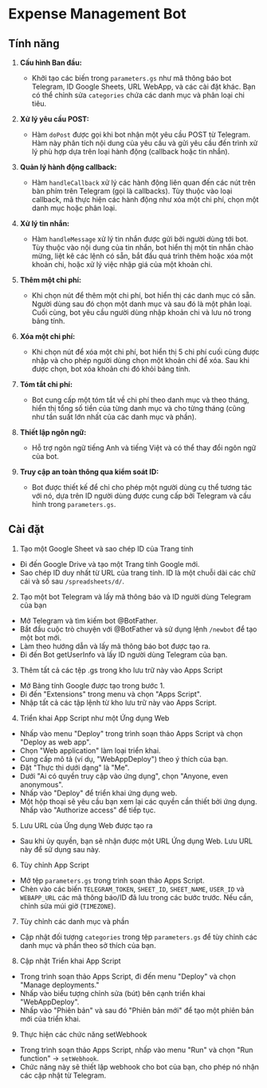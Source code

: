 # Expense Management Bot

## Tính năng

1. **Cấu hình Ban đầu:**
   - Khởi tạo các biến trong `parameters.gs` như mã thông báo bot Telegram, ID Google Sheets, URL WebApp, và các cài đặt khác. Bạn có thể chỉnh sửa `categories` chứa các danh mục và phân loại chi tiêu.

2. **Xử lý yêu cầu POST:**
   - Hàm `doPost` được gọi khi bot nhận một yêu cầu POST từ Telegram. Hàm này phân tích nội dung của yêu cầu và gửi yêu cầu đến trình xử lý phù hợp dựa trên loại hành động (callback hoặc tin nhắn).

3. **Quản lý hành động callback:**
   - Hàm `handleCallback` xử lý các hành động liên quan đến các nút trên bàn phím trên Telegram (gọi là callbacks). Tùy thuộc vào loại callback, mã thực hiện các hành động như xóa một chi phí, chọn một danh mục hoặc phân loại.

4. **Xử lý tin nhắn:**
   - Hàm `handleMessage` xử lý tin nhắn được gửi bởi người dùng tới bot. Tùy thuộc vào nội dung của tin nhắn, bot hiển thị một tin nhắn chào mừng, liệt kê các lệnh có sẵn, bắt đầu quá trình thêm hoặc xóa một khoản chi, hoặc xử lý việc nhập giá của một khoản chi.

5. **Thêm một chi phí:**
   - Khi chọn nút để thêm một chi phí, bot hiển thị các danh mục có sẵn. Người dùng sau đó chọn một danh mục và sau đó là một phân loại. Cuối cùng, bot yêu cầu người dùng nhập khoản chi và lưu nó trong bảng tính.

6. **Xóa một chi phí:**
   - Khi chọn nút để xóa một chi phí, bot hiển thị 5 chi phí cuối cùng được nhập và cho phép người dùng chọn một khoản chi để xóa. Sau khi được chọn, bot xóa khoản chi đó khỏi bảng tính.

7. **Tóm tắt chi phí:**
   - Bot cung cấp một tóm tắt về chi phí theo danh mục và theo tháng, hiển thị tổng số tiền của từng danh mục và cho từng tháng (cũng như tần suất lớn nhất của các danh mục và phần).

8. **Thiết lập ngôn ngữ:**
   - Hỗ trợ ngôn ngữ tiếng Anh và tiếng Việt và có thể thay đổi ngôn ngữ của bot.

9. **Truy cập an toàn thông qua kiểm soát ID:**
   - Bot được thiết kế để chỉ cho phép một người dùng cụ thể tương tác với nó, dựa trên ID người dùng được cung cấp bởi Telegram và cấu hình trong `parameters.gs`.


## Cài đặt

1. Tạo một Google Sheet và sao chép ID của Trang tính

- Đi đến Google Drive và tạo một Trang tính Google mới.
- Sao chép ID duy nhất từ URL của trang tính. ID là một chuỗi dài các chữ cái và số sau `/spreadsheets/d/`.

2. Tạo một bot Telegram và lấy mã thông báo và ID người dùng Telegram của bạn

- Mở Telegram và tìm kiếm bot @BotFather.
- Bắt đầu cuộc trò chuyện với @BotFather và sử dụng lệnh `/newbot` để tạo một bot mới.
- Làm theo hướng dẫn và lấy mã thông báo bot được tạo ra.
- Đi đến Bot getUserInfo và lấy ID người dùng Telegram của bạn.

3. Thêm tất cả các tệp .gs trong kho lưu trữ này vào Apps Script

- Mở Bảng tính Google được tạo trong bước 1.
- Đi đến "Extensions" trong menu và chọn "Apps Script".
- Nhập tất cả các tập lệnh từ kho lưu trữ này vào Apps Script.

4. Triển khai App Script như một Ứng dụng Web

- Nhấp vào menu "Deploy" trong trình soạn thảo Apps Script và chọn "Deploy as web app".
- Chọn "Web application" làm loại triển khai.
- Cung cấp mô tả (ví dụ, "WebAppDeploy") theo ý thích của bạn.
- Đặt "Thực thi dưới dạng" là "Me".
- Dưới "Ai có quyền truy cập vào ứng dụng", chọn "Anyone, even anonymous".
- Nhấp vào "Deploy" để triển khai ứng dụng web.
- Một hộp thoại sẽ yêu cầu bạn xem lại các quyền cần thiết bởi ứng dụng. Nhấp vào "Authorize access" để tiếp tục.

5. Lưu URL của Ứng dụng Web được tạo ra

- Sau khi ủy quyền, bạn sẽ nhận được một URL Ứng dụng Web. Lưu URL này để sử dụng sau này.

6. Tùy chỉnh App Script

- Mở tệp `parameters.gs` trong trình soạn thảo Apps Script.
- Chèn vào các biến `TELEGRAM_TOKEN`, `SHEET_ID`, `SHEET_NAME`, `USER_ID` và `WEBAPP_URL` các mã thông báo/ID đã lưu trong các bước trước. Nếu cần, chỉnh sửa múi giờ (`TIMEZONE`).

7. Tùy chỉnh các danh mục và phần

- Cập nhật đối tượng `categories` trong tệp `parameters.gs` để tùy chỉnh các danh mục và phần theo sở thích của bạn.

8. Cập nhật Triển khai App Script

- Trong trình soạn thảo Apps Script, đi đến menu "Deploy" và chọn "Manage deployments."
- Nhấp vào biểu tượng chỉnh sửa (bút) bên cạnh triển khai "WebAppDeploy".
- Nhấp vào "Phiên bản" và sau đó "Phiên bản mới" để tạo một phiên bản mới của triển khai.

9. Thực hiện các chức năng setWebhook

- Trong trình soạn thảo Apps Script, nhấp vào menu "Run" và chọn "Run function" -> `setWebhook`.
- Chức năng này sẽ thiết lập webhook cho bot của bạn, cho phép nó nhận các cập nhật từ Telegram.
